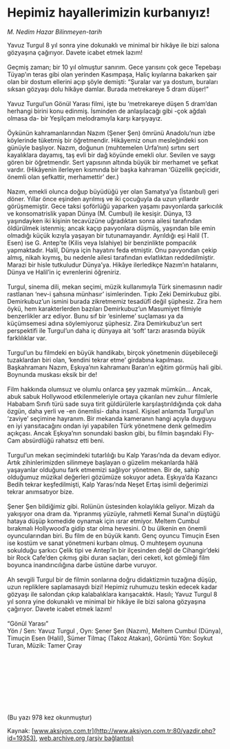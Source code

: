 # Hepimiz hayallerimizin kurbanıyız!

*M. Nedim Hazar Bilinmeyen-tarih*

<div>
 <p>
  <font>
   Yavuz Turgul 8 yıl sonra yine dokunaklı ve minimal bir hikâye ile bizi salona gözyaşına çağırıyor. Davete icabet etmek lazım!
   <br/>
   <br/>
   Geçmiş zaman; bir 10 yıl olmuştur sanırım. Gece yarısını çok gece Tepebaşı Tüyap’ın teras gibi olan yerinden Kasımpaşa, Haliç kıyılarına bakarken şair olan bir dostum ellerini açıp şöyle demişti: “Şuralar var ya dostum, buraları sıksan gözyaşı dolu hikâye damlar. Burada metrekareye 5 dram düşer!”
   <br>
    <br>
     Yavuz Turgul’un Gönül Yarası filmi, işte bu ‘metrekareye düşen 5 dram’dan herhangi birini konu edinmiş. İsminden de anlaşılacağı gibi -çok ağdalı olmasa da- bir Yeşilçam melodramıyla karşı karşıyayız.
     <br>
      <br>
       Öykünün kahramanlarından Nazım (Şener Şen) ömrünü Anadolu’nun izbe köylerinde tüketmiş bir öğretmendir. Hikâyemiz onun mesleğindeki son günüyle başlıyor. Nazım, doğunun (muhtemelen Urfa’nın) sırtını sert kayalıklara dayamış, taş evli bir dağ köyünde emekli olur. Sevilen ve saygı gören bir öğretmendir. Sert yapısının altında büyük bir merhamet ve şefkat vardır. (Hikâyenin ilerleyen kısmında bir başka kahraman ‘Güzellik geçicidir, önemli olan şefkattir, merhamettir’ der.)
       <br>
        <br>
         Nazım, emekli olunca doğup büyüdüğü yer olan Samatya’ya (İstanbul) geri döner. Yıllar önce eşinden ayrılmış ve iki çocuğuyla da uzun yıllardır görüşmemiştir. Gece taksi şoförlüğü yaparken yaşamı pavyonlarda şarkıcılık ve konsomatrislik yapan Dünya (M. Cumbul) ile kesişir. Dünya, 13 yaşındayken iki kişinin tecavüzüne uğradıktan sonra ailesi tarafından öldürülmek istenmiş; ancak kaçıp pavyonlara düşmüş, yaşından bile emin olmadığı küçük kızıyla yaşayan bir tutunamayandır. Ayrıldığı eşi Halil (T. Esen) ise G. Antep’te (Kilis veya Islahiye) bir benzinlikte pompacılık yapmaktadır. Halil, Dünya için hayatını feda etmiştir. Onu pavyondan çekip almış, nikah kıymış, bu nedenle ailesi tarafından evlatlıktan reddedilmiştir. Marazi bir hisle tutkuludur Dünya’ya. Hikâye ilerledikçe Nazım’ın hatalarını, Dünya ve Halil’in iç  evrenlerini öğreniriz.
         <br/>
         <br/>
         Turgul, sinema dili, mekan seçimi, müzik kullanımıyla Türk sinemasının nadir rastlanan ‘nev-i şahsına münhasır’ isimlerinden. Tıpkı Zeki Demirkubuz gibi. Demirkubuz’un ismini burada zikretmemiz tesadüfî değil şüphesiz. Zira hem öykü, hem karakterlerden bazıları Demirkubuz’un Masumiyet filmiyle benzerlikler arz ediyor. Bunu sıf bir ‘esinleme’ suçlaması ya da küçümsemesi adına söylemiyoruz şüphesiz. Zira Demirkubuz’un sert perspektifi ile Turgul’un daha iç dünyaya ait ‘soft’ tarzı arasında büyük farklılıklar var.
         <br/>
         <br/>
         Turgul’un bu filmdeki en büyük handikabı, birçok yönetmenin düşebileceği tuzaklardan biri olan, ‘kendini tekrar etme’ girdabına kapılması. Başkahramanı Nazım, Eşkıya’nın kahramanı Baran’ın eğitim görmüş hali gibi. Boynunda muskası eksik bir de!
         <br/>
         <br/>
         Film hakkında olumsuz ve olumlu onlarca şey yazmak mümkün... Ancak, abuk sabuk Hollywood etkilenmeleriyle ortaya çıkarılan nev zuhur filmlerle Hababam Sınıfı türü sade suya tirit güldürülerle karşılaştırıldığında çok daha özgün, daha yerli ve -en önemlisi- daha insanî. Kişisel anlamda Turgul’un ‘zaviye’ seçimine hayranım. Bir mekanda kameranın hangi açıyla duyguyu en iyi yansıtacağını ondan iyi yapabilen Türk yönetmene denk gelmedim açıkçası. Ancak Eşkıya’nın sonundaki baskın gibi, bu filmin başındaki Fly-Cam absürdlüğü rahatsız etti beni.
         <br/>
         <br/>
         Turgul’un mekan seçimindeki tutarlılığı bu Kalp Yarası’nda da devam ediyor. Artık zihinlerimizden silinmeye başlayan o güzelim mekanlarda hâlâ yaşayanlar olduğunu fark etmemizi sağlıyor yönetmen. Bir de, sahip olduğumuz müzikal değerleri gözümüze sokuyor adeta. Eşkıya’da Kazancı Bedih tekrar keşfedilmişti, Kalp Yarası’nda Neşet Ertaş isimli değerimizi tekrar anımsatıyor bize.
         <br/>
         <br/>
         Şener Şen bildiğimiz gibi. Rolünün üstesinden kolaylıkla geliyor. Mizah da yakışıyor ona dram da. Yıpranmış yüzüyle, rahmetli Kemal Sunal’ın düştüğü hataya düşüp komedide oynamak için ısrar etmiyor. Meltem Cumbul bırakmalı Hollywood’a gidip star olma hevesini. O bu ülkenin en önemli oyuncularından biri. Bu film de en büyük kanıtı. Genç oyuncu Timuçin Esen ise kostüm ve sanat yönetmeni kurbanı olmuş. O muhteşem oyununa sokulduğu şarkıcı Çelik tipi ve Antep’in bir ilçesinden değil de Cihangir’deki bir Rock Cafe’den çıkmış gibi duran saçları, deri ceketi, kot gömleği film boyunca inandırıcılığına darbe üstüne darbe vuruyor.
         <br/>
         <br/>
         Ah sevgili Turgul bir de filmin sonlarına doğru didaktizmin tuzağına düşüp, uzun repliklere saplamasaydı bizi! Hepimiz ruhumuzu teskin edecek kadar gözyaşı ile salondan çıkıp kalabalıklara karışacaktık. Hasılı; Yavuz Turgul 8 yıl sonra yine dokunaklı ve minimal bir hikâye ile bizi salona gözyaşına çağırıyor. Davete icabet etmek lazım!
         <br/>
         <br/>
         “Gönül Yarası”
         <br/>
         Yön / Sen: Yavuz Turgul , Oyn: Şener Şen (Nazım), Meltem Cumbul (Dünya), Timuçin Esen (Halil), Sümer Tilmaç (Takoz Atakan), Görüntü Yön: Soykut Turan, Müzik: Tamer Çıray
         <br/>
         <br/>
         <br/>
        </br>
       </br>
      </br>
     </br>
    </br>
   </br>
  </font>
 </p>
 <p>
  <font>
   (Bu yazı 978 kez okunmuştur)
  </font>
 </p>
</div>


Kaynak: [www.aksiyon.com.tr](http://www.aksiyon.com.tr:80/yazdir.php?id=19353), [web.archive.org (arşiv bağlantısı)](http://web.archive.org/web/20050322020639/http://www.aksiyon.com.tr:80/yazdir.php?id=19353)
